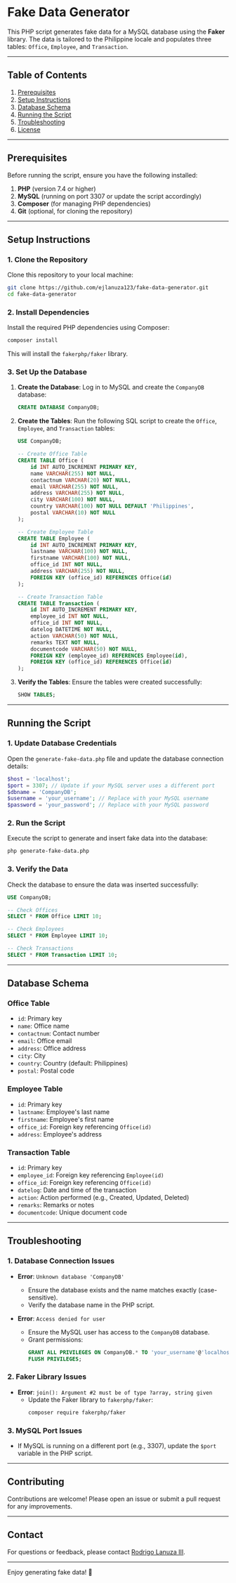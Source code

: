 # Fake Data Generator

This PHP script generates fake data for a MySQL database using the **Faker** library. The data is tailored to the Philippine locale and populates three tables: `Office`, `Employee`, and `Transaction`.

---

## Table of Contents
1. [Prerequisites](#prerequisites)
2. [Setup Instructions](#setup-instructions)
3. [Database Schema](#database-schema)
4. [Running the Script](#running-the-script)
5. [Troubleshooting](#troubleshooting)
6. [License](#license)

---

## Prerequisites

Before running the script, ensure you have the following installed:

1. **PHP** (version 7.4 or higher)
2. **MySQL** (running on port 3307 or update the script accordingly)
3. **Composer** (for managing PHP dependencies)
4. **Git** (optional, for cloning the repository)

---

## Setup Instructions

### 1. Clone the Repository
Clone this repository to your local machine:
```bash
git clone https://github.com/ejlanuza123/fake-data-generator.git
cd fake-data-generator
```

### 2. Install Dependencies
Install the required PHP dependencies using Composer:
```bash
composer install
```

This will install the `fakerphp/faker` library.

### 3. Set Up the Database
1. **Create the Database**:
   Log in to MySQL and create the `CompanyDB` database:
   ```sql
   CREATE DATABASE CompanyDB;
   ```

2. **Create the Tables**:
   Run the following SQL script to create the `Office`, `Employee`, and `Transaction` tables:
   ```sql
   USE CompanyDB;

   -- Create Office Table
   CREATE TABLE Office (
       id INT AUTO_INCREMENT PRIMARY KEY,
       name VARCHAR(255) NOT NULL,
       contactnum VARCHAR(20) NOT NULL,
       email VARCHAR(255) NOT NULL,
       address VARCHAR(255) NOT NULL,
       city VARCHAR(100) NOT NULL,
       country VARCHAR(100) NOT NULL DEFAULT 'Philippines',
       postal VARCHAR(10) NOT NULL
   );

   -- Create Employee Table
   CREATE TABLE Employee (
       id INT AUTO_INCREMENT PRIMARY KEY,
       lastname VARCHAR(100) NOT NULL,
       firstname VARCHAR(100) NOT NULL,
       office_id INT NOT NULL,
       address VARCHAR(255) NOT NULL,
       FOREIGN KEY (office_id) REFERENCES Office(id)
   );

   -- Create Transaction Table
   CREATE TABLE Transaction (
       id INT AUTO_INCREMENT PRIMARY KEY,
       employee_id INT NOT NULL,
       office_id INT NOT NULL,
       datelog DATETIME NOT NULL,
       action VARCHAR(50) NOT NULL,
       remarks TEXT NOT NULL,
       documentcode VARCHAR(50) NOT NULL,
       FOREIGN KEY (employee_id) REFERENCES Employee(id),
       FOREIGN KEY (office_id) REFERENCES Office(id)
   );
   ```

3. **Verify the Tables**:
   Ensure the tables were created successfully:
   ```sql
   SHOW TABLES;
   ```

---

## Running the Script

### 1. Update Database Credentials
Open the `generate-fake-data.php` file and update the database connection details:
```php
$host = 'localhost';
$port = 3307; // Update if your MySQL server uses a different port
$dbname = 'CompanyDB';
$username = 'your_username'; // Replace with your MySQL username
$password = 'your_password'; // Replace with your MySQL password
```

### 2. Run the Script
Execute the script to generate and insert fake data into the database:
```bash
php generate-fake-data.php
```

### 3. Verify the Data
Check the database to ensure the data was inserted successfully:
```sql
USE CompanyDB;

-- Check Offices
SELECT * FROM Office LIMIT 10;

-- Check Employees
SELECT * FROM Employee LIMIT 10;

-- Check Transactions
SELECT * FROM Transaction LIMIT 10;
```

---

## Database Schema

### Office Table
- `id`: Primary key
- `name`: Office name
- `contactnum`: Contact number
- `email`: Office email
- `address`: Office address
- `city`: City
- `country`: Country (default: Philippines)
- `postal`: Postal code

### Employee Table
- `id`: Primary key
- `lastname`: Employee's last name
- `firstname`: Employee's first name
- `office_id`: Foreign key referencing `Office(id)`
- `address`: Employee's address

### Transaction Table
- `id`: Primary key
- `employee_id`: Foreign key referencing `Employee(id)`
- `office_id`: Foreign key referencing `Office(id)`
- `datelog`: Date and time of the transaction
- `action`: Action performed (e.g., Created, Updated, Deleted)
- `remarks`: Remarks or notes
- `documentcode`: Unique document code

---

## Troubleshooting

### 1. Database Connection Issues
- **Error**: `Unknown database 'CompanyDB'`
  - Ensure the database exists and the name matches exactly (case-sensitive).
  - Verify the database name in the PHP script.

- **Error**: `Access denied for user`
  - Ensure the MySQL user has access to the `CompanyDB` database.
  - Grant permissions:
    ```sql
    GRANT ALL PRIVILEGES ON CompanyDB.* TO 'your_username'@'localhost';
    FLUSH PRIVILEGES;
    ```

### 2. Faker Library Issues
- **Error**: `join(): Argument #2 must be of type ?array, string given`
  - Update the Faker library to `fakerphp/faker`:
    ```bash
    composer require fakerphp/faker
    ```

### 3. MySQL Port Issues
- If MySQL is running on a different port (e.g., 3307), update the `$port` variable in the PHP script.

---


## Contributing

Contributions are welcome! Please open an issue or submit a pull request for any improvements.

---

## Contact

For questions or feedback, please contact [Rodrigo Lanuza III](mailto:ejlanuza0123@gmail.com).

---

Enjoy generating fake data! 🚀
